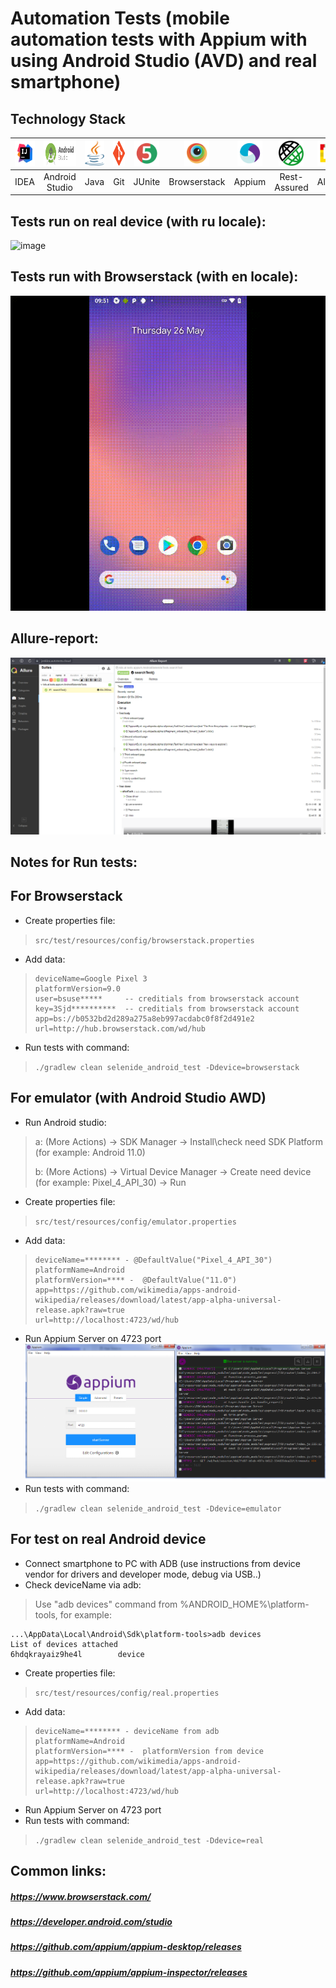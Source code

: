 # Automation Tests (mobile automation tests with Appium with using Android Studio (AVD) and real smartphone)

## Technology Stack
|<a href="https://www.jetbrains.com/idea/"><img src="images/IDEA-logo.svg" width="40" height="40"  alt="IDEA"/></a>  | <a href="https://developer.android.com/studio"><img src="images/Android_studio.webp" width="100" height="40"  alt="IDEA"/></a> | <img src="images/java-logo.svg" width="40" height="40"  alt="Java"/> | <img src="images/git-logo.svg" width="40" height="40"  alt="git-logo"/> | <img src="images/junit5-logo.svg" width="40" height="40"  alt="JUnite"/> | <img src="images/Browserstack.svg" width="40" height="40"  alt="Browserstack"/> | <img src="images/Appium.svg" width="40" height="40"  alt="Appium"/> | <img src="images/rest-assured-logo.png" width="40" height="40"  alt="Rest-Assured"/> | <img src="images/Allure_Report.svg" width="40" height="40"  alt="Allure"/> | <img src="images/Jenkins.svg" width="40" height="40"  alt="Jenkins"/> |
|:------------------------------------------------------------------------------------------------------------------:|:------------------------------------------------------------------------------------------------------------------------------:| :---------: |:---------------------------------------------------------------------------------------------------------------------:|:------------------------------------------------------------------------:|:-------------------------------------------------------------------------:|:-------------------------------------------------------------------:|:------------------------------------------------------------------------------------:|:--------------------------------------------------------------------------:|:---------------------------------------------------------------------------:|
|                                                        IDEA                                                        |                                                         Android Studio                                                         | Java |                                                          Git                                                          |                                  JUnite                                  |                               Browserstack                                |                               Appium                                |                                     Rest-Assured                                     |                                   Allure                                   |                                   Jenkins                                   |



## Tests run on real device (with ru locale):
![image](images/Screenrecorder-2022-05-25-18-19-07-410(0).gif)

## Tests run with Browserstack (with en locale):
![image](images/BS_video-41b090c1c2b35c8a5d669a9f6e1f816ac6c3a174.gif)
## Allure-report:
![image](images/Allure-report.png)

## Notes for Run tests:
## For Browserstack
* Create properties file:
> ```src/test/resources/config/browserstack.properties```
>
* Add data:
>```
>deviceName=Google Pixel 3
>platformVersion=9.0
>user=bsuse*****     -- creditials from browserstack account
>key=3Sjd**********  -- creditials from browserstack account
>app=bs://b0532bd2d289a275a8eb997acdabc0f8f2d491e2
>url=http://hub.browserstack.com/wd/hub
>```
* Run tests with command:
> ```./gradlew clean selenide_android_test -Ddevice=browserstack```
## For emulator (with Android Studio AWD)
* Run Android studio:
>a: (More Actions) -> SDK Manager -> Install\check need SDK Platform (for example: Android 11.0)
> 
>b: (More Actions) -> Virtual Device Manager -> Create need device (for example: Pixel_4_API_30) -> Run


* Create properties file:
> ```src/test/resources/config/emulator.properties```
* Add data:
>```
>deviceName=******** - @DefaultValue("Pixel_4_API_30")
>platformName=Android
>platformVersion=**** -  @DefaultValue("11.0")
>app=https://github.com/wikimedia/apps-android-wikipedia/releases/download/latest/app-alpha-universal-release.apk?raw=true
>url=http://localhost:4723/wd/hub
>```
* Run Appium Server on 4723 port
  ![image](images/Appium-server-run.png)
* Run tests with command:
> ```./gradlew clean selenide_android_test -Ddevice=emulator```

## For test on real Android device
* Connect smartphone to PC with ADB (use instructions from device vendor for drivers and developer mode, debug via USB..) 
* Check deviceName via adb:
>Use "adb devices" command from %ANDROID_HOME%\platform-tools, for example:
```
...\AppData\Local\Android\Sdk\platform-tools>adb devices
List of devices attached
6hdqkrayaiz9he4l        device
```

* Create properties file:
> ```src/test/resources/config/real.properties```
>
* Add data:
>```
>deviceName=******** - deviceName from adb
>platformName=Android
>platformVersion=**** -  platformVersion from device
>app=https://github.com/wikimedia/apps-android-wikipedia/releases/download/latest/app-alpha-universal-release.apk?raw=true
>url=http://localhost:4723/wd/hub
>```
* Run Appium Server on 4723 port
* Run tests with command:
> ```./gradlew clean selenide_android_test -Ddevice=real```

## Common links:
##### https://www.browserstack.com/
##### https://developer.android.com/studio
##### https://github.com/appium/appium-desktop/releases
##### https://github.com/appium/appium-inspector/releases



